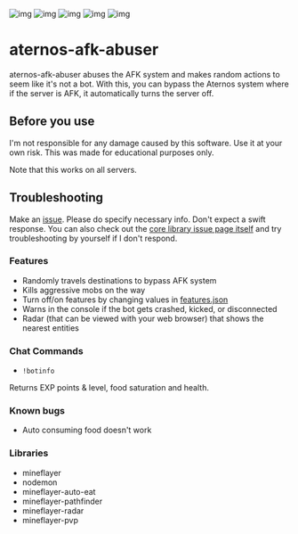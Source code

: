 ![img](https://img.shields.io/github/downloads/SpreeHertz/aternos-afk-abuser/v1.0.0/total)
![img](https://img.shields.io/github/v/release/SpreeHertz/aternos-afk-abuser)
![img](https://img.shields.io/github/release-date/spreehertz/aternos-afk-abuser)
![img](https://img.shields.io/github/last-commit/spreehertz/aternos-afk-abuser)
![img](https://img.shields.io/github/languages/code-size/spreehertz/aternos-afk-abuser)

# aternos-afk-abuser

aternos-afk-abuser abuses the AFK system and makes random actions to seem like it's not a bot. With this, you can bypass the Aternos system where if the server is AFK, it automatically turns the server off.

## Before you use

I'm not responsible for any damage caused by this software. Use it at your own risk. This was made for educational purposes only.

Note that this works on all servers.

## Troubleshooting
Make an [issue](https://github.com/SpreeHertz/aternos-afk-abuser/issues/). Please do specify necessary info. Don't expect a swift response. You can also check out the [core library issue page itself](https://github.com/PrismarineJS/mineflayer/issues/) and try troubleshooting by yourself if I don't respond. 

### Features

- Randomly travels destinations to bypass AFK system
- Kills aggressive mobs on the way
- Turn off/on features by changing values in [features.json]()
- Warns in the console if the bot gets crashed, kicked, or disconnected
- Radar (that can be viewed with your web browser) that shows the nearest entities


### Chat Commands

- `!botinfo`

Returns EXP points & level, food saturation and health.

### Known bugs
- Auto consuming food doesn't work

### Libraries

- mineflayer
- nodemon 
- mineflayer-auto-eat
- mineflayer-pathfinder
- mineflayer-radar
- mineflayer-pvp